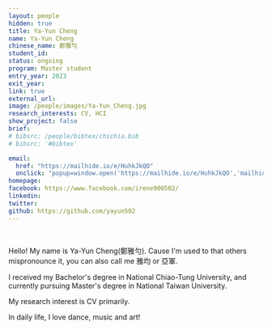 ```yaml
---
layout: people
hidden: true
title: Ya-Yun Cheng
name: Ya-Yun Cheng
chinese_name: 鄭雅勻
student_id: 
status: ongoing
program: Master student
entry_year: 2023
exit_year: 
link: true
external_url:
image: /people/images/Ya-Yun_Cheng.jpg
research_interests: CV, HCI
show_project: false
brief: 
# bibsrc: /people/bibtex/chichia.bib
# bibsrc: '#bibtex'

email:
  href: "https://mailhide.io/e/HuhkJkQO"
  onclick: "popup=window.open('https://mailhide.io/e/HuhkJkQO','mailhidepopup','width=580,height=635'); return false;"
homepage: 
facebook: https://www.facebook.com/irene900502/
linkedin: 
twitter: 
github: https://github.com/yayun502
---
```


<br />

Hello! My name is Ya-Yun Cheng(鄭雅勻). 
Cause I'm used to that others mispronounce it, you can also call me 雅均 or 亞軍.

I received my Bachelor's degree in National Chiao-Tung University, and currently pursuing Master's degree in National Taiwan University.

My research interest is CV primarily.

In daily life, I love dance, music and art!
